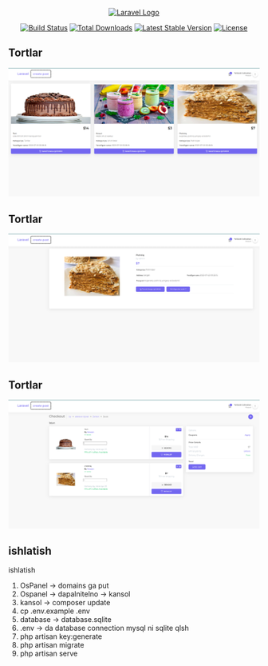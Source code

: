 <p align="center"><a href="https://laravel.com" target="_blank"><img src="https://raw.githubusercontent.com/laravel/art/master/logo-lockup/5%20SVG/2%20CMYK/1%20Full%20Color/laravel-logolockup-cmyk-red.svg" width="400" alt="Laravel Logo"></a></p>

<p align="center">
<a href="https://github.com/laravel/framework/actions"><img src="https://github.com/laravel/framework/workflows/tests/badge.svg" alt="Build Status"></a>
<a href="https://packagist.org/packages/laravel/framework"><img src="https://img.shields.io/packagist/dt/laravel/framework" alt="Total Downloads"></a>
<a href="https://packagist.org/packages/laravel/framework"><img src="https://img.shields.io/packagist/v/laravel/framework" alt="Latest Stable Version"></a>
<a href="https://packagist.org/packages/laravel/framework"><img src="https://img.shields.io/packagist/l/laravel/framework" alt="License"></a>
</p>

## Tortlar
![Screen 1](./public/assets/image/../../image/img1.png)
## Tortlar
![Screen 1](./public/assets/image/../../image/img2.png)
## Tortlar
![Screen 1](./public/assets/image/../../image/img3.png)

## ishlatish
ishlatish

1) OsPanel -> domains ga put
2) Ospanel -> dapalnitelno -> kansol
3) kansol -> composer update
4)  cp .env.example .env
5) database -> database.sqlite
6) .env -> da database connection mysql ni sqlite qlsh
7) php artisan key:generate
8) php artisan migrate 
9)  php artisan serve

